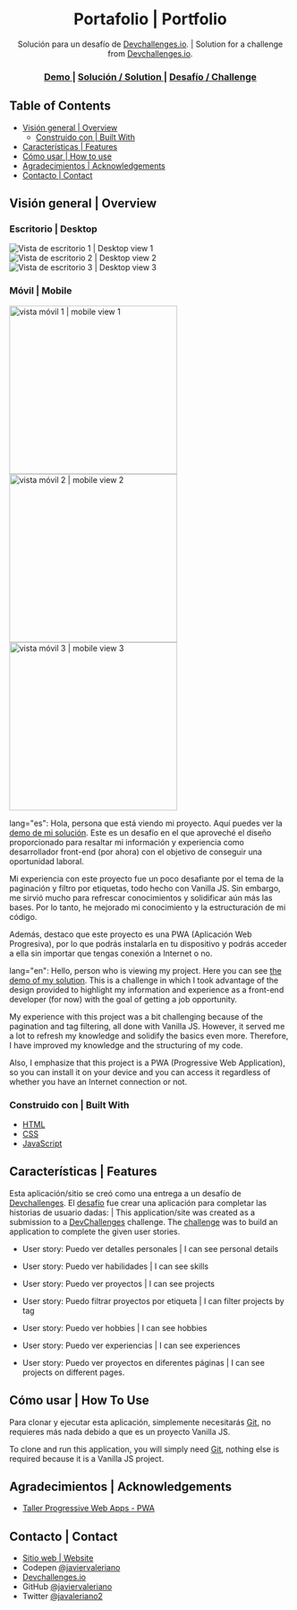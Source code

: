 <h1 align="center">Portafolio | Portfolio</h1>

<div align="center">
  Solución para un desafío de <a href="https://devchallenges.io">Devchallenges.io</a>. | Solution for a challenge from  <a href="https://devchallenges.io" target="_blank">Devchallenges.io</a>.
</div>

<div align="center">
  <h3>
    <a href="https://javiervaleriano.github.io/javiervaleriano-portfolio">
      Demo
    </a>
    <span> | </span>
    <a href="https://devchallenges.io/solutions/pcXPt2N4kfR7Pw5voFIb">
      Solución / Solution
    </a>
    <span> | </span>
    <a href="https://devchallenges.io/challenges/5ZnOYsSXM24JWnCsNFlt">
      Desafío / Challenge
    </a>
  </h3>
</div>

<!-- TABLE OF CONTENTS -->

## Table of Contents

- [Visión general | Overview](#visi%C3%B3n-general--overview)
  - [Construido con | Built With](#construido-con--built-with)
- [Características | Features](#caracter%C3%ADsticas--features)
- [Cómo usar | How to use](#c%C3%B3mo-usar--how-to-use)
- [Agradecimientos | Acknowledgements](#agradecimientos--acknowledgements)
- [Contacto | Contact](#contacto--contact)

<!-- OVERVIEW -->

## Visión general | Overview

### Escritorio | Desktop

![Vista de escritorio 1 | Desktop view 1](./ss_project/desktop_1.png)
![Vista de escritorio 2 | Desktop view 2](./ss_project/desktop_2.png)
![Vista de escritorio 3 | Desktop view 3](./ss_project/desktop_3.png)

### Móvil | Mobile

<img src="./ss_project/mobile_1.png" alt="vista móvil 1 | mobile view 1" width="300" height="auto" />
<img src="./ss_project/mobile_2.png" alt="vista móvil 2 | mobile view 2" width="300" height="auto" />
<img src="./ss_project/mobile_3.png" alt="vista móvil 3 | mobile view 3" width="300" height="auto" />

lang="es": Hola, persona que está viendo mi proyecto. Aquí puedes ver la <a href="https://javiervaleriano.github.io/javiervaleriano-portfolio">demo de mi solución</a>. Este es un desafío en el que aproveché el diseño proporcionado para resaltar mi información y experiencia como desarrollador front-end (por ahora) con el objetivo de conseguir una oportunidad laboral.

Mi experiencia con este proyecto fue un poco desafiante por el tema de la paginación y filtro por etiquetas, todo hecho con Vanilla JS. Sin embargo, me sirvió mucho para refrescar conocimientos y solidificar aún más las bases. Por lo tanto, he mejorado mi conocimiento y la estructuración de mi código.

Además, destaco que este proyecto es una PWA (Aplicación Web Progresiva), por lo que podrás instalarla en tu dispositivo y podrás acceder a ella sin importar que tengas conexión a Internet o no.

lang="en": Hello, person who is viewing my project. Here you can see <a href="https://javiervaleriano.github.io/javiervaleriano-portfolio">the demo of my solution</a>. This is a challenge in which I took advantage of the design provided to highlight my information and experience as a front-end developer (for now) with the goal of getting a job opportunity.

My experience with this project was a bit challenging because of the pagination and tag filtering, all done with Vanilla JS. However, it served me a lot to refresh my knowledge and solidify the basics even more. Therefore, I have improved my knowledge and the structuring of my code.

Also, I emphasize that this project is a PWA (Progressive Web Application), so you can install it on your device and you can access it regardless of whether you have an Internet connection or not.

### Construido con | Built With

<!-- This section should list any major frameworks that you built your project using. Here are a few examples.-->

- [HTML](https://developer.mozilla.org/es/docs/Learn/HTML/Introduction_to_HTML)
- [CSS](https://developer.mozilla.org/es/docs/Learn/CSS)
- [JavaScript](https://developer.mozilla.org/es/docs/Web/JavaScript)

## Características | Features

<!-- List the features of your application or follow the template. Don't share the figma file here :) -->

Esta aplicación/sitio se creó como una entrega a un desafío de [Devchallenges](https://devchallenges.io/challenges). El [desafío](https://devchallenges.io/challenges/5ZnOYsSXM24JWnCsNFlt) fue crear una aplicación para completar las historias de usuario dadas: |
This application/site was created as a submission to a [DevChallenges](https://devchallenges.io/challenges) challenge. The [challenge](https://devchallenges.io/challenges/5ZnOYsSXM24JWnCsNFlt) was to build an application to complete the given user stories.

- User story: Puedo ver detalles personales | I can see personal details

- User story: Puedo ver habilidades | I can see skills

- User story: Puedo ver proyectos | I can see projects

- User story: Puedo filtrar proyectos por etiqueta | I can filter projects by tag

- User story: Puedo ver hobbies | I can see hobbies

- User story: Puedo ver experiencias | I can see experiences

- User story: Puedo ver proyectos en diferentes páginas | I can see projects on different pages.

## Cómo usar | How To Use

Para clonar y ejecutar esta aplicación, simplemente necesitarás [Git](https://git-scm.com), no requieres más nada debido a que es un proyecto Vanilla JS.

To clone and run this application, you will simply need [Git](https://git-scm.com), nothing else is required because it is a Vanilla JS project.

## Agradecimientos | Acknowledgements

<!-- This section should list any articles or add-ons/plugins that helps you to complete the project. This is optional but it will help you in the future. For example: -->

- [Taller Progressive Web Apps - PWA](https://www.youtube.com/playlist?list=PLvq-jIkSeTUYIw8CP2AP7QJs4GeeZdvs6)

## Contacto | Contact

- [Sitio web | Website](https://javiervaleriano.github.io/javiervaleriano-portfolio)
- Codepen [@javiervaleriano](https://codepen.io/javiervaleriano)
- [Devchallenges.io](https://devchallenges.io/portfolio/javiervaleriano)
- GitHub [@javiervaleriano](https://github.com/javiervaleriano)
- Twitter [@javaleriano2](https://twitter.com/javaleriano2)

